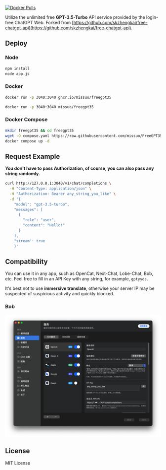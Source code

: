 [![Docker Pulls][1]](https://hub.docker.com/r/missuo/freegpt35)

[1]: https://img.shields.io/docker/pulls/missuo/freegpt35?logo=docker


Utilize the unlimited free **GPT-3.5-Turbo** API service provided by the login-free ChatGPT Web. Forked from [https://github.com/skzhengkai/free-chatgpt-api](https://github.com/skzhengkai/free-chatgpt-api).

## Deploy
### Node

```bash
npm install
node app.js
```
### Docker

```bash
docker run -p 3040:3040 ghcr.io/missuo/freegpt35
```

```bash
docker run -p 3040:3040 missuo/freegpt35
```

### Docker Compose

```bash
mkdir freegpt35 && cd freegpt35
wget -O compose.yaml https://raw.githubusercontent.com/missuo/FreeGPT35/main/compose.yaml
docker compose up -d
```

## Request Example

**You don't have to pass Authorization, of course, you can also pass any string randomly.**

```bash
curl http://127.0.0.1:3040/v1/chat/completions \
  -H "Content-Type: application/json" \
  -H "Authorization: Bearer any_string_you_like" \
  -d '{
    "model": "gpt-3.5-turbo",
    "messages": [
      {
        "role": "user",
        "content": "Hello!"
      }
    ],
    "stream": true
    }'
```

## Compatibility

You can use it in any app, such as OpenCat, Next-Chat, Lobe-Chat, Bob, etc. Feel free to fill in an API Key with any string, for example, `gptyyds`.

It's best not to use **immersive translate**, otherwise your server IP may be suspected of suspicious activity and quickly blocked.

### Bob
![Bob](./img/bob.png)

## License
MIT License